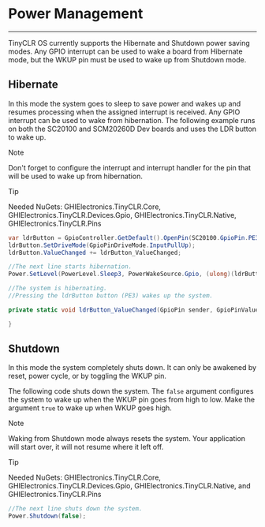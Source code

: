 # Power Management
---
TinyCLR OS currently supports the Hibernate and Shutdown power saving modes. Any GPIO interrupt can be used to wake a board from Hibernate mode, but the WKUP pin must be used to wake up from Shutdown mode.

## Hibernate 
In this mode the system goes to sleep to save power and wakes up and resumes processing when the assigned interrupt is received. Any GPIO interrupt can be used to wake from hibernation. The following example runs on both the SC20100 and SCM20260D Dev boards and uses the LDR button to wake up. 

> [!Note]
> Don't forget to configure the interrupt and interrupt handler for the pin that will be used to wake up from hibernation.

> [!Tip]
> Needed NuGets: GHIElectronics.TinyCLR.Core, GHIElectronics.TinyCLR.Devices.Gpio, GHIElectronics.TinyCLR.Native, GHIElectronics.TinyCLR.Pins

```cs
var ldrButton = GpioController.GetDefault().OpenPin(SC20100.GpioPin.PE3);
ldrButton.SetDriveMode(GpioPinDriveMode.InputPullUp);
ldrButton.ValueChanged += ldrButton_ValueChanged;

//The next line starts hibernation.
Power.SetLevel(PowerLevel.Sleep3, PowerWakeSource.Gpio, (ulong)(ldrButton.PinNumber));

//The system is hibernating.
//Pressing the ldrButton button (PE3) wakes up the system.

private static void ldrButton_ValueChanged(GpioPin sender, GpioPinValueChangedEventArgs e) {

}

```

## Shutdown
In this mode the system completely shuts down. It can only be awakened by reset, power cycle, or by toggling the WKUP pin.

The following code shuts down the system. The `false` argument configures the system to wake up when the WKUP pin goes from high to low. Make the argument `true` to wake up when WKUP goes high.

> [!Note]
> Waking from Shutdown mode always resets the system. Your application will start over, it will not resume where it left off.

> [!Tip]
> Needed NuGets: GHIElectronics.TinyCLR.Core, GHIElectronics.TinyCLR.Devices.Gpio, GHIElectronics.TinyCLR.Native, and GHIElectronics.TinyCLR.Pins

```cs
//The next line shuts down the system.
Power.Shutdown(false); 

```
